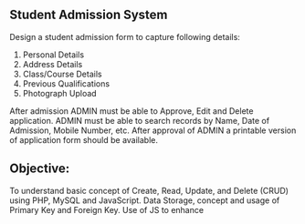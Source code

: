 ## Student Admission System 

Design a student admission form to capture following details:
1. Personal Details
2. Address Details
3. Class/Course Details
4. Previous Qualifications
5. Photograph Upload
   
After admission ADMIN must be able to Approve, Edit and Delete application. 
ADMIN must be able to search records by Name, Date of Admission, Mobile Number, etc. 
After approval of ADMIN a printable version of application form should be available. 

## Objective:
To understand basic concept of Create, Read, Update, and Delete (CRUD) using PHP, MySQL and JavaScript. 
Data Storage, concept and usage of Primary Key and Foreign Key. Use of JS to enhance 


